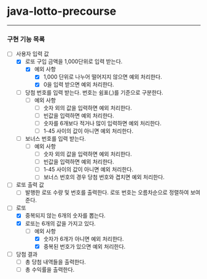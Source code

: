 # java-lotto-precourse

---
### 구현 기능 목록
- [ ] 사용자 입력 값
    - [x] 로또 구입 금액을 1,000단위로 입력 받는다.
        - [x] 예외 사항
            - [x] 1,000 단위로 나누어 떨어지지 않으면 예외 처리한다.
            - [x] 0을 입력 받으면 예외 처리한다.
    - [ ] 당첨 번호를 입력 받는다. 번호는 쉼표(,)를 기준으로 구분한다.
        - [ ] 예외 사항
            - [ ] 숫자 외의 값을 입력하면 예외 처리한다.
            - [ ] 빈값을 입력하면 예외 처리한다.
            - [ ] 숫자를 6개보다 적거나 많이 입력하면 예외 처리한다.
            - [ ] 1-45 사이의 값이 아니면 예외 처리한다.
    - [ ] 보너스 번호를 입력 받는다.
        - [ ] 예외 사항
            - [ ] 숫자 외의 값을 입력하면 예외 처리한다.
            - [ ] 빈값을 입력하면 예외 처리한다.
            - [ ] 1-45 사이의 값이 아니면 예외 처리한다.
            - [ ] 보너스 번호의 경우 당첨 번호와 겹치면 예외 처리한다.
- [ ] 로또 출력 값
    - [ ] 발행한 로또 수량 및 번호를 출력한다. 로또 번호는 오름차순으로 정렬하여 보여준다.
- [ ] 로또
    - [x] 중복되지 않는 6개의 숫자를 뽑는다.
    - [x] 로또는 6개의 값을 가지고 있다.
        - [ ] 예외 사항
            - [x] 숫자가 6개가 아니면 예외 처리한다.
            - [x] 중복된 번호가 있으면 예외 처리한다.
- [ ] 당첨 결과
    - [ ] 총 당첨 내역들을 출력한다.
    - [ ] 총 수익률을 출력한다.
